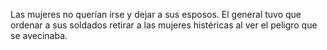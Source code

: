 
Las mujeres no querían irse y dejar a sus esposos.  El general tuvo que ordenar a 
sus soldados retirar a las mujeres histéricas al ver el peligro que se avecinaba.



